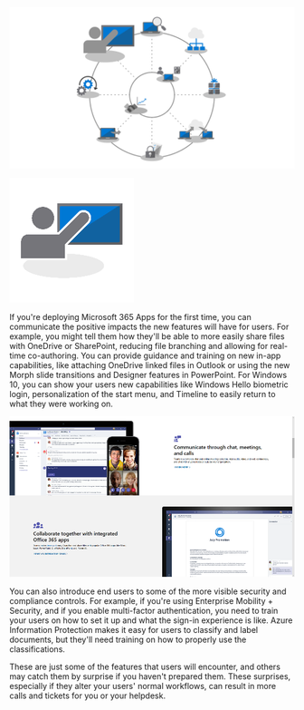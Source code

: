 ![step-8-wheel](../media/step-8-wheel.png)

![step-8-icon](../media/step-8-icon.png)


If you're deploying Microsoft 365 Apps for the first time, you can communicate the positive impacts the new features will have for users. For example, you might tell them how they'll be able to more easily share files with OneDrive or SharePoint, reducing file branching and allowing for real-time co-authoring. You can provide guidance and training on new in-app capabilities, like attaching OneDrive linked files in Outlook or using the new Morph slide transitions and Designer features in PowerPoint. For Windows 10, you can show your users new capabilities like Windows Hello biometric login, personalization of the start menu, and Timeline to easily return to what they were working on.
 
![example of communication and collaboration apps](../media/step-8-1-50.png)

You can also introduce end users to some of the more visible security and compliance controls. For example, if you're using Enterprise Mobility + Security, and if you enable multi-factor authentication, you need to train your users on how to set it up and what the sign-in experience is like. Azure Information Protection makes it easy for users to classify and label documents, but they'll need training on how to properly use the classifications.

These are just some of the features that users will encounter, and others may catch them by surprise if you haven't prepared them. These surprises, especially if they alter your users' normal workflows, can result in more calls and tickets for you or your helpdesk. 